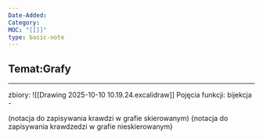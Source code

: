 ```yaml
---
Date-Added:
Category:
MOC: "[[]]"
type: basic-note
---
```

## Temat:Grafy
- - -

zbiory:
![[Drawing 2025-10-10 10.19.24.excalidraw]]
Pojęcia funkcji:
bijekcja -

(notacja do zapisywania krawdzi w grafie skierowanym)
{notacja do zapisywania krawdzedzi w grafie nieskierowanym}
